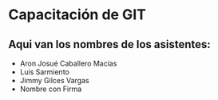 
# Capacitación de GIT

## Aqui van los nombres de los asistentes:

- Aron Josué Caballero Macías
- Luis Sarmiento
- Jimmy Gilces Vargas
- Nombre con Firma
